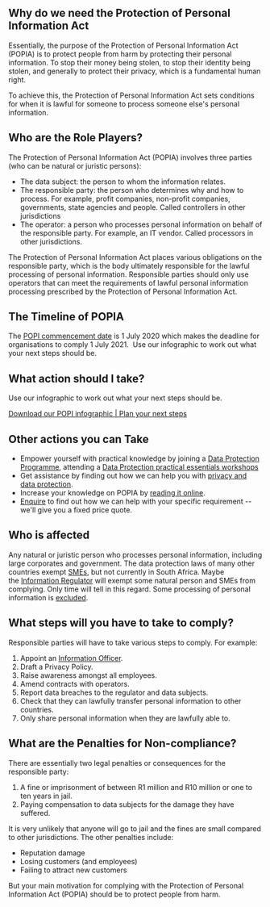 Why do we need the Protection of Personal Information Act
---------------------------------------------------------

Essentially, the purpose of the Protection of Personal Information Act (POPIA) is to protect people from harm by protecting their personal information. To stop their money being stolen, to stop their identity being stolen, and generally to protect their privacy, which is a fundamental human right.

To achieve this, the Protection of Personal Information Act sets conditions for when it is lawful for someone to process someone else's personal information.

Who are the Role Players?
-------------------------

The Protection of Personal Information Act (POPIA) involves three parties (who can be natural or juristic persons):

-   The data subject: the person to whom the information relates.
-   The responsible party: the person who determines why and how to process. For example, profit companies, non-profit companies, governments, state agencies and people. Called controllers in other jurisdictions
-   The operator: a person who processes personal information on behalf of the responsible party. For example, an IT vendor. Called processors in other jurisdictions.

The Protection of Personal Information Act places various obligations on the responsible party, which is the body ultimately responsible for the lawful processing of personal information. Responsible parties should only use operators that can meet the requirements of lawful personal information processing prescribed by the Protection of Personal Information Act.

The Timeline of POPIA
---------------------

The [POPI commencement date](https://www.michalsons.com/blog/popi-commencement-date-popi-effective-date/13109) is 1 July 2020 which makes the deadline for organisations to comply 1 July 2021.  Use our infographic to work out what your next steps should be.

What action should I take?
--------------------------

Use our infographic to work out what your next steps should be.

[Download our POPI infographic | Plan your next steps](https://www.michalsons.com/about-michalsons/thank-you/download-our-popi-act-infographic)

Other actions you can Take
--------------------------

-   Empower yourself with practical knowledge by joining a [Data Protection Programme](https://www.michalsons.com/about-michalsons/join-compliance-programme/programmes), attending a [Data Protection practical essentials workshops](https://www.michalsons.com/legal-services/legal-training/book-training)
-   Get assistance by finding out how we can help you with [privacy and data protection](https://www.michalsons.com/focus-areas/privacy-and-data-protection).
-   Increase your knowledge on POPIA by [reading it online](https://popia.co.za/).
-   [Enquire](https://www.michalsons.com/about-michalsons/enquire-now) to find out how we can help with your specific requirement -- we'll give you a fixed price quote.

Who is affected
---------------

Any natural or juristic person who processes personal information, including large corporates and government. The data protection laws of many other countries exempt [SMEs](http://www.banking.org.za/what-we-do/sme/sme-definition), but not currently in South Africa. Maybe the [Information Regulator](https://www.michalsons.com/blog/information-regulator-in-south-africa/13893) will exempt some natural person and SMEs from complying. Only time will tell in this regard. Some processing of personal information is [excluded](https://popia.co.za/category/application-and-commencement/).

What steps will you have to take to comply?
-------------------------------------------

Responsible parties will have to take various steps to comply. For example:

1.  Appoint an [Information Officer](https://www.michalsons.com/focus-areas/privacy-and-data-protection/information-officer-popi-paia).
2.  Draft a Privacy Policy.
3.  Raise awareness amongst all employees.
4.  Amend contracts with operators.
5.  Report data breaches to the regulator and data subjects.
6.  Check that they can lawfully transfer personal information to other countries.
7.  Only share personal information when they are lawfully able to.

What are the Penalties for Non-compliance?
------------------------------------------

There are essentially two legal penalties or consequences for the responsible party:

1.  A fine or imprisonment of between R1 million and R10 million or one to ten years in jail.
2.  Paying compensation to data subjects for the damage they have suffered.

It is very unlikely that anyone will go to jail and the fines are small compared to other jurisdictions. The other penalties include:

-   Reputation damage
-   Losing customers (and employees)
-   Failing to attract new customers

But your main motivation for complying with the Protection of Personal Information Act (POPIA) should be to protect people from harm.